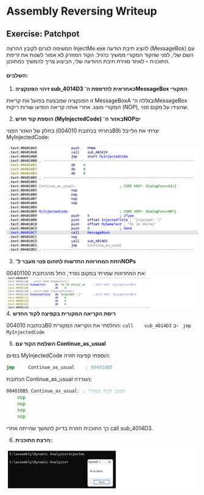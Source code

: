 # Assembly Reversing Writeup

## Exercise: Patchpot
המשימה לגרום לקובץ ההרצה InjectMe.exe להציג תיבת הודעה (MessageBox) עם השם שלי, לפני שהקוד המקורי ממשיך כרגיל.
הקוד המוזרק לא אמור לשנות את זרימת התוכנית – לאחר סגירת תיבת ההודעה שלי, הביצוע צריך להמשיך כמתוכנן.

#### השלבים:

1. **זיהוי הפונקציה sub_4014D3 כאחראית להדפסת ה־MessageBox המקורי**

זו הפונקציה שמבצעת בפועל את קריאת MessageBoxA ובגללה ה־MessageBox המקורי מוצג.
אחרי אותה קריאה הופיעו שורות ריקות (NOP), שהעידו על מקום פנוי.
   
2. **הוספת קוד חדש (MyInjectedCode) באזור ה־NOPים**

בחלק של האזור הפנוי (בחרתי בכתובת 004010B9) יצרתי את הלייבל MyInjectedCode:

![4](https://github.com/shirelsan/Assembly-Reversing/blob/main/4.png?raw=true)  

3. **הזזת המחרוזות החדשות לתחום פנוי מעבר ל־NOPs**

את המחרוזות שמרתי במקום נפרד, החל מהכתובת 00401100:
![4](https://github.com/shirelsan/Assembly-Reversing/blob/main/5.png?raw=true)  
4. **ריסת הקריאה המקורית בקפיצה לקוד החדש**

בכתובת 004010B0 החלפתי את הקריאה המקורית:
``` call    sub_4014D3 ```
ב- 
``` jmp     MyInjectedCode```

5. **השלמת הקוד עם Continue_as_usual**
   
בסיום MyInjectedCode הוספתי קפיצה חזרה:
```asm
jmp     Continue_as_usual    ; 004010B5
```
הכתובת Continue_as_usual הוגדרה:
```asm
004010B5 Continue_as_usual: ; המשך הקוד המקורי
    nop
    nop
    nop
    nop
```
כך התוכנית חוזרת בדיוק להמשך שהייתה אחרי call sub_4014D3.

6. **הרצת התוכנית:**
   
![4](https://github.com/shirelsan/Assembly-Reversing/blob/main/7.png?raw=true) 
